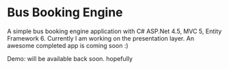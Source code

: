 Bus Booking Engine
=============

A simple bus booking engine application with C# ASP.Net 4.5, MVC 5, Entity Framework 6. Currently I am working on the presentation layer. An awesome completed app is coming soon :)

Demo: will be available back soon. hopefully
